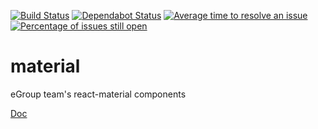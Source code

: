 [![Build Status](https://travis-ci.org/eGroupAI/egroup-material.svg?branch=master)](https://travis-ci.org/eGroupAI/egroup-material)
[![Dependabot Status](https://api.dependabot.com/badges/status?host=github&repo=eGroupAI/egroup-material)](https://dependabot.com)
[![Average time to resolve an issue](http://isitmaintained.com/badge/resolution/eGroupAI/egroup-material.svg)](http://isitmaintained.com/project/eGroupAI/egroup-material "Average time to resolve an issue")
[![Percentage of issues still open](http://isitmaintained.com/badge/open/eGroupAI/egroup-material.svg)](http://isitmaintained.com/project/eGroupAI/egroup-material "Percentage of issues still open")

# material
eGroup team's react-material components

[Doc](https://egroupai.github.io/egroup-material)
